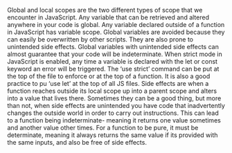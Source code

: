 Global and local scopes are the two different types of scope that we encounter in JavaScript. Any variable that can be retrieved and altered anywhere in your code is global. Any variable declared outside of a function in JavaScript has variable scope. 
Global variables are avoided because they can easily be overwritten by other scripts. They are also prone to unintended side effects. Global variables with unintended side effects can almost guarantee that your code will be indeterminate. 
When strict mode in JavaScript is enabled, any time a variable is declared with the let or const keyword an error will be triggered. The ‘use strict’ command can be put at the top of the file to enforce or at the top of a function. It is also a good practice to pu ‘use let’ at the top of all JS files. 
Side effects are when a function reaches outside its local scope up into a parent scope and alters into a value that lives there. Sometimes they can be a good thing, but more than not, when side effects are unintended you have code that inadvertently changes the outside world in order to carry out instructions. This can lead to a function being indeterminate- meaning it returns one value sometimes and another value other times. For a function to be pure, it must be determinate, meaning it always returns the same value if its provided with the same inputs, and also be free of side effects.  
